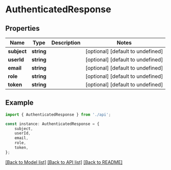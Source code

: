 # AuthenticatedResponse


## Properties

Name | Type | Description | Notes
------------ | ------------- | ------------- | -------------
**subject** | **string** |  | [optional] [default to undefined]
**userId** | **string** |  | [optional] [default to undefined]
**email** | **string** |  | [optional] [default to undefined]
**role** | **string** |  | [optional] [default to undefined]
**token** | **string** |  | [optional] [default to undefined]

## Example

```typescript
import { AuthenticatedResponse } from './api';

const instance: AuthenticatedResponse = {
    subject,
    userId,
    email,
    role,
    token,
};
```

[[Back to Model list]](../README.md#documentation-for-models) [[Back to API list]](../README.md#documentation-for-api-endpoints) [[Back to README]](../README.md)
